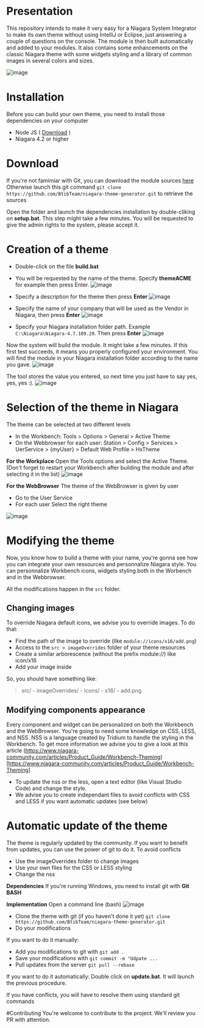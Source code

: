 # Presentation
This repository intends to make it very easy for a Niagara System Integrator to make its own theme without using IntelliJ or Eclipse, just answering a couple of questions on the console. The module is then built automatically and added to your modules. It also contains some enhancements on the classic Niagara theme with some widgets styling and a library of common images in several colors and sizes. 

![image](https://user-images.githubusercontent.com/24372104/53259126-9a377780-36ce-11e9-9045-bf7e16706ac5.png)

# Installation
Before you can build your own theme, you need to install those dependencies on your computer
- Node JS ( [Download](https://nodejs.org/en/download/) )
- Niagara 4.2 or higher

# Download
If you're not famimiar with Git, you can download the module sources [here](https://github.com/BtibTeam/niagara-theme-generator/archive/develop.zip)
Otherwise launch this git command `git clone https://github.com/BtibTeam/niagara-theme-generator.git` to retrieve the sources

Open the folder and launch the dependencies installation by double-cliking on **setup.bat**. This step might take a few minutes.
You will be requested to give the admin rights to the system, please accept it.

# Creation of a theme
- Double-click on the file **build.bat**
- You will be requested by the name of the theme. Specify **themeACME** for example then press Enter.
![image](https://user-images.githubusercontent.com/24372104/53259814-5d6c8000-36d0-11e9-8373-09a9e98a0096.png)

- Specify a description for the theme then press **Enter**
![image](https://user-images.githubusercontent.com/24372104/53259855-7412d700-36d0-11e9-8211-8396f242da51.png)

- Specify the name of your company that will be used as the Vendor in Niagara, then press **Enter**
![image](https://user-images.githubusercontent.com/24372104/53259909-99074a00-36d0-11e9-9573-8251dd403f97.png)

- Specify your Niagara installation folder path. Example `C:\Niagara\Niagara-4.7.109.20`. Then press **Enter**
![image](https://user-images.githubusercontent.com/24372104/53259984-c3f19e00-36d0-11e9-9a09-1d2e5781d64b.png)

Now the system will build the module. It might take a few minutes.
If this first test succeeds, it means you properly configured your environment. You will find the module in your Niagara installation folder according to the name you gave.
![image](https://user-images.githubusercontent.com/24372104/53260076-f69b9680-36d0-11e9-9378-c72e0ec7237a.png)

The tool stores the value you entered, so next time you just have to say yes, yes, yes :).
![image](https://user-images.githubusercontent.com/24372104/53260192-32cef700-36d1-11e9-9fd3-fa95d66bcc2a.png)

# Selection of the theme in Niagara
The theme can be selected at two different levels
- In the Workbench: Tools > Options > General > Active Theme
- On the Webbrowser for each user: Station > Config > Services > UerService > {myUser} > Default Web Profile > HxTheme

**For the Workplace**
Open the Tools options and select the Active Theme. (Don't forget to restart your Workbench after building the module and after selecting it in the list)
![image](https://user-images.githubusercontent.com/24372104/53260313-71fd4800-36d1-11e9-88db-d567a0c1c80f.png)

**For the WebBrowser**
The theme of the WebBrowser is given by user
- Go to the User Service
- For each user Select the right theme

![image](https://user-images.githubusercontent.com/24372104/53260438-ca344a00-36d1-11e9-9506-155b9626d6ea.png)

# Modifying the theme
Now, you know how to build a theme with your name, you're gonna see how you can integrate your own ressources and personnalize Niagara style. You can personnalize Workbench icons, widgets styling both in the Worbench and in the Webbrowser.

All the modifications happen in the `src` folder.

## Changing images
To override Niagara default icons, we advise you to override images. To do that:
- Find the path of the image to override (like `module://icons/x16/add.png`)
- Access to the `src > imageOverrides` folder of your theme resources
- Create a similar arborescence (without the prefix module://) like icon/x16
- Add your image inside

So, you should have something like:
> src/
>     - imageOverrides/
>         - icons/
>             - x16/
>                 - add.png

## Modifying components appearance
Every component and widget can be personalized on both the Workbench and the WebBrowser. You're going to need some knowledge on CSS, LESS, and NSS.
NSS is a language created by Tridium to handle the styling in the Workbench. To get more information we advise you to give a look at this article
(https://www.niagara-community.com/articles/Product_Guide/Workbench-Theming)[https://www.niagara-community.com/articles/Product_Guide/Workbench-Theming]

- To update the nss or the less, open a text editor (like Visual Studio Code) and change the style.
- We advise you to create independant files to avoid conflicts with CSS and LESS if you want automatic updates (see below)

# Automatic update of the theme
The theme is regularly updated by the community. If you want to benefit from updates, you can use the power of git to do it. To avoid conflicts
- Use the imageOverrides folder to change images
- Use your own files for the CSS or LESS styling
- Change the nss

**Dependencies**
If you're running Windows, you need to install git with **Git BASH**

**Implementation**
Open a command line (bash)
![image](https://user-images.githubusercontent.com/24372104/53261391-2a2bf000-36d4-11e9-9914-7c227db46abc.png)

- Clone the theme with git (if you haven't done it yet) `git clone https://github.com/BtibTeam/niagara-theme-generator.git`
- Do your modifications

If you want to do it manually:
- Add you modifications to git with `git add . `
- Save your modifications with `git commit -m "Udpate ...`
- Pull updates from the server `git pull --rebase`

If you want to do it automatically:
Double click on **update.bat**. It will launch the previous procedure.

If you have conflicts, you will have to resolve them using standard git commands

#Contributing
You're welcome to contribute to the project. We'll review you PR with attention.